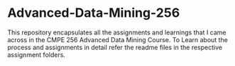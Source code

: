 # Advanced-Data-Mining-256

This repository encapsulates all the assignments and learnings that I came across in the CMPE 256 Advanced Data Mining Course. To Learn about the process and assignments in detail refer the readme files in the respective assignment folders.
